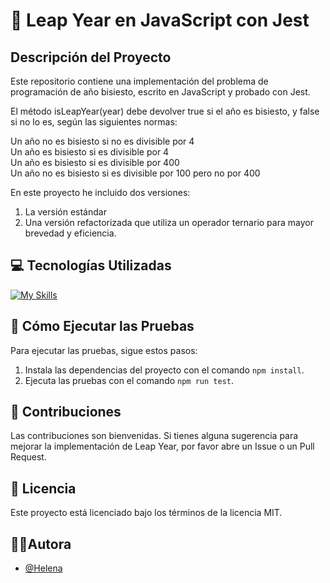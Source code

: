 # 🚀 Leap Year en JavaScript con Jest

## Descripción del Proyecto

Este repositorio contiene una implementación del problema de programación de año bisiesto, escrito en JavaScript y probado con Jest. 

El método isLeapYear(year) debe devolver true si el año es bisiesto, y false si no lo es, según las siguientes normas:

  Un año no es bisiesto si no es divisible por 4<br>
  Un año es bisiesto si es divisible por 4<br>
  Un año es bisiesto si es divisible por 400<br>
  Un año no es bisiesto si es divisible por 100 pero no por 400<br>

En este proyecto he incluido dos versiones:
1. La versión estándar
2. Una versión refactorizada que utiliza un operador ternario para mayor brevedad y eficiencia. 

## 💻 Tecnologías Utilizadas

[![My Skills](https://skillicons.dev/icons?i=js,jest,github,vscode)](https://skillicons.dev)

## 🧪 Cómo Ejecutar las Pruebas

Para ejecutar las pruebas, sigue estos pasos:

1. Instala las dependencias del proyecto con el comando `npm install`.
2. Ejecuta las pruebas con el comando `npm run test`.

## 🤝 Contribuciones

Las contribuciones son bienvenidas. Si tienes alguna sugerencia para mejorar la implementación de Leap Year, por favor abre un Issue o un Pull Request.

## 📜 Licencia

Este proyecto está licenciado bajo los términos de la licencia MIT.

##  👩‍💻Autora
- [@Helena](https://github.com/HelenaDR84)
